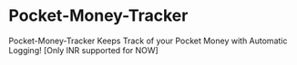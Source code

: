 # Pocket-Money-Tracker
 Pocket-Money-Tracker Keeps Track of your Pocket Money with Automatic Logging! [Only INR supported for NOW]
